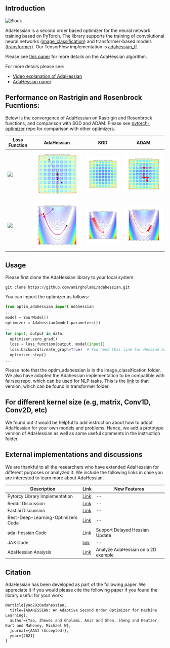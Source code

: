 ## Introduction
![Block](imgs/diagonal_illustration.png)

AdaHessian is a second order based optimizer for the neural network training based on PyTorch. The library supports the training of convolutional neural networks ([image_classification](https://github.com/amirgholami/adahessian/tree/master/image_classification)) and transformer-based models ([transformer](https://github.com/amirgholami/adahessian/tree/master/transformer)). Our TensorFlow implementation is [adahessian_tf](https://github.com/amirgholami/adahessian/tree/master/adahessian_tf).

Please see [this paper](https://arxiv.org/pdf/2006.00719.pdf) for more details on the AdaHessian algorithm.

For more details please see:

- [Video explanation of AdaHessian](https://www.youtube.com/watch?v=S87ancnZ0MM)
- [AdaHessian paper](https://arxiv.org/pdf/2006.00719.pdf).

## Performance on Rastrigin and Rosenbrock Fucntions:
Below is the convergence of AdaHessian on Rastrigin and Rosenbrock functions, and comparison with SGD and ADAM. Please see [pytorch-optimizer](https://github.com/jettify/pytorch-optimizer) repo for comparison with other optimizers.



| Loss Function | AdaHessian      | SGD         | ADAM        |
|-------------- |-----------------|-------------|-------------| 
|<img src="imgs/rastrigin_function.png" width="500"> |  <img src="https://raw.githubusercontent.com/jettify/pytorch-optimizer/master/docs/rastrigin_Adahessian.png" width="500"> |  <img src="https://raw.githubusercontent.com/jettify/pytorch-optimizer/master/docs/rastrigin_SGD.png" width="500"> |  <img src="https://raw.githubusercontent.com/jettify/pytorch-optimizer/master/docs/rastrigin_Adam.png" width="500"> |
|<img src="imgs/rosenbrock_function.svg" width="500"> |  <img src="https://raw.githubusercontent.com/jettify/pytorch-optimizer/master/docs/rosenbrock_Adahessian.png" width="500"> |  <img src="https://raw.githubusercontent.com/jettify/pytorch-optimizer/master/docs/rosenbrock_SGD.png" width="500"> | <img src="https://raw.githubusercontent.com/jettify/pytorch-optimizer/master/docs/rosenbrock_Adam.png" width="500"> |


## Usage
Please first clone the AdaHessian library to your local system:
```
git clone https://github.com/amirgholami/adahessian.git
```
You can import the optimizer as follows:

```python
from optim_adahessian import Adahessian
...
model = YourModel()
optimizer = Adahessian(model.parameters())
...
for input, output in data:
  optimizer.zero_grad()
  loss = loss_function(output, model(input))
  loss.backward(create_graph=True)  # You need this line for Hessian backprop
  optimizer.step()
...
```

Please note that the optim_adahessian is in the image_classification folder. We also have adapted the Adahessian implementation to be compatible with fairseq repo, which can be used for NLP tasks. This is the [link](https://github.com/amirgholami/adahessian/blob/master/transformer/fairseq/optim/adahessian.py) to that version, which can be found in transformer folder.

## For different kernel size (e.g, matrix, Conv1D, Conv2D, etc)
We found out it would be helpful to add instruction about how to adopt AdaHessian for your own models and problems. Hence, we add a prototype version of AdaHessian as well as some useful comments in the instruction folder. 


## External implementations and discussions
We are thankful to all the researchers who have extended AdaHessian for different purposes or analyzed it. We include the following links in case you are interested to learn more about AdaHessian.

Description | Link | New Features
---|---|---
Pytorcy Library Implementation | [Link](https://github.com/jettify/pytorch-optimizer) | --
Reddit Discussion | [Link](https://www.reddit.com/r/MachineLearning/comments/i76wxd/adahessian_an_adaptive_second_orderoptimizer_for/) | --
Fast.ai Discussion | [Link](https://forums.fast.ai/t/adahessian/76214/15) | -- 
Best-Deep-Learning-Optimizers Code| [Link](https://github.com/lessw2020/Best-Deep-Learning-Optimizers/tree/master/adahessian) | --
ada-hessian Code | [Link](https://github.com/davda54/ada-hessian) | Support Delayed Hessian Update
JAX Code | [link](https://github.com/nestordemeure/AdaHessianJax) | --
AdaHessian Analysis | [Link](https://github.com/githubharald/analyze_ada_hessian) | Analyze AdaHessian on a 2D example

## Citation
AdaHessian has been developed as part of the following paper. We appreciate it if you would please cite the following paper if you found the library useful for your work:

```text
@article{yao2020adahessian,
  title={ADAHESSIAN: An Adaptive Second Order Optimizer for Machine Learning},
  author={Yao, Zhewei and Gholami, Amir and Shen, Sheng and Keutzer, Kurt and Mahoney, Michael W},
  journal={AAAI (Accepted)},
  year={2021}
}
```
